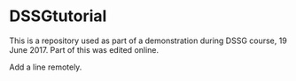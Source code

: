 # DSSGtutorial
This is a repository used as part of a demonstration during DSSG course, 19 June 2017. Part of this was edited online.

Add a line remotely.

